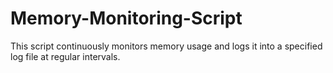 # Memory-Monitoring-Script
This script continuously monitors memory usage and logs it into a specified log file at regular intervals.
